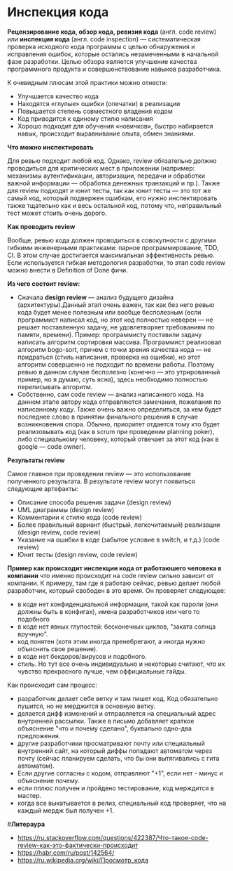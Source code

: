 # **Инспекция кода**
**Рецензирование кода, обзор кода, ревизия кода** (англ. code review) или **инспекция кода** (англ. code inspection) — систематическая проверка исходного кода программы с целью обнаружения и исправления ошибок, которые остались незамеченными в начальной фазе разработки. Целью обзора является улучшение качества программного продукта и совершенствование навыков разработчика.

К очевидным плюсам этой практики можно отнести:
- Улучшается качество кода
- Находятся «глупые» ошибки (опечатки) в реализации
- Повышается степень совместного владения кодом
- Код приводится к единому стилю написания
- Хорошо подходит для обучения «новичков», быстро набирается навык, происходит выравнивание опыта, обмен знаниями.

**Что можно инспектировать**

Для ревью подходит любой код. Однако, review обязательно должно проводиться для критических мест в приложении (например: механизмы аутентификации, авторизации, передачи и обработки важной информации — обработка денежных транзакций и пр.).
Также для review подходят и юнит тесты, так как юнит тесты — это тот же самый код, который подвержен ошибкам, его нужно инспектировать также тщательно как и весь остальной код, потому что, неправильный тест может стоить очень дорого.

**Как проводить review**

Вообще, ревью кода должен проводиться в совокупности с другими гибкими инженерными практиками: парное программирование, TDD, CI. В этом случае достигается максимальная эффективность ревью. Если используется гибкая методология разработки, то этап code review можно внести в Definition of Done фичи.

**Из чего состоит review:**

- Сначала **design review** — анализ будущего дизайна (архитектуры).Данный этап очень важен, так как без него ревью кода будет менее полезным или вообще бесполезным (если программист написал код, но этот код полностью неверен — не решает поставленную задачу, не удовлетворяет требованиям по памяти, времени). Пример: программисту поставили задачу написать алгоритм сортировки массива. Программист реализовал алгоритм bogo-sort, причем с точки зрения качества кода — не придраться (стиль написания, проверка на ошибки), но этот алгоритм совершенно не подходит по времени работы. Поэтому ревью в данном случае бесполезно (конечно — это утрированный пример, но я думаю, суть ясна), здесь необходимо полностью переписывать алгоритм.
- Собственно, сам code review — анализ написанного кода. На данном этапе автору кода отправляются замечания, пожелания по написанному коду.
Также очень важно определиться, за кем будет последнее слово в принятии финального  решения в случае возникновения спора. Обычно, приоритет отдается тому кто будет реализовывать код (как в scrum при проведении planning poker), либо специальному человеку, который отвечает за этот код (как в google — code owner).

**Результаты review**

Самое главное при проведении review — это использование полученного результата. В результате review могут появиться следующие артефакты:
- Описание способа решения задачи (design review)
- UML диаграммы (design review)
- Комментарии к стилю кода (code review)
- Более правильный вариант (быстрый, легкочитаемый) реализации (design review, code review)
- Указание на ошибки в коде (забытое условие в switch, и т.д.) (code review)
- Юнит тесты (design review, code review)

**Пример как происходит инспекции кода от работаюшего человека в компании**
что именно происходит на code review сильно зависит от компании. К примеру, там где я работаю сейчас, ревью делает любой разработчик, который свободен в это время. Он проверяет следующее:

- в коде нет конфиденциальной информации, такой как пароли (они должны быть в конфигах), имена разработчиков или чего то подобного
- в коде нет явных глупостей: бесконечных циклов, "заката солнца вручную".
- код понятен (хотя этим иногда пренебрегают, а иногда нужно объяснить свое решение).
- в коде нет бекдоров/вирусов и подобного.
- стиль. Но тут все очень индивидуально и некоторые считают, что их чувство прекрасного лучше, чем оффициальные гайды.

Как происходит сам процесс:

- разработчик делает себе ветку и там пишет код. Код обязательно пушится, но не мерджится в основную ветку.
- делается дифф изменений и отправляется на специальный адрес внутренней рассылки. Также в письмо добавляет краткое объяснение "что и почему сделано", буквально одно-два предложения.
- другие разработчики просматривают почту или специальный внутренний сайт, на который диффы попадают автоматом через почту (сейчас планируем сделать, что бы они вытягивались с гита автоматом).
- Если другие согласны с кодом, отправляют "+1", если нет - минус и объяснение почему.
- если пплюс получен и пройдено тестирование, код мерждится в мастер.
- когда все выкатывается в релиз, специальный код проверяет, что на каждый мердж был получен +1.

#**Литераура**
- https://ru.stackoverflow.com/questions/422387/Что-такое-code-review-как-это-фактически-происходит
- https://habr.com/ru/post/142564/
- https://ru.wikipedia.org/wiki/Просмотр_кода



